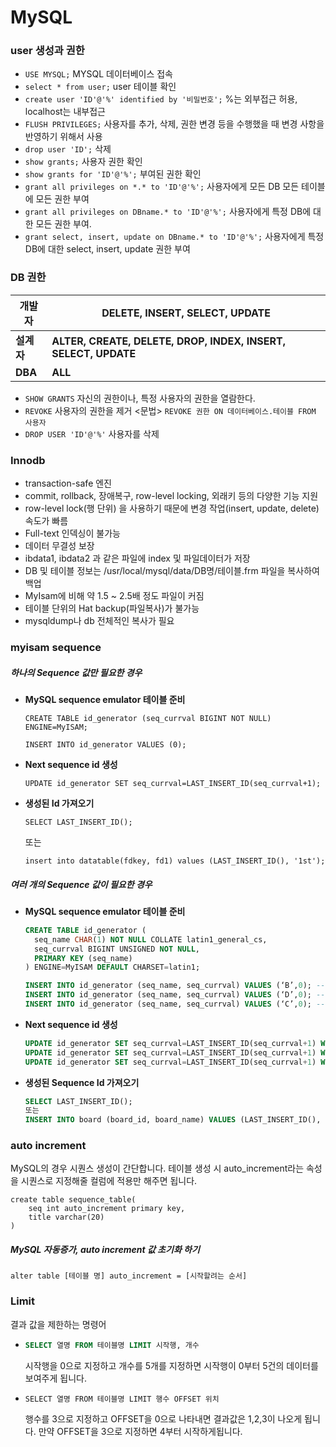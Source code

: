 # MySQL

###  user 생성과 권한

- `USE MYSQL;` MYSQL 데이터베이스 접속
- `select * from user;` user 테이블 확인
- `create user 'ID'@'%' identified by '비밀번호';` %는 외부접근 허용, localhost는 내부접근
- `FLUSH PRIVILEGES;` 사용자를 추가, 삭제, 권한 변경 등을 수행했을 때 변경 사항을 반영하기 위해서 사용
- `drop user 'ID';` 삭제
- `show grants;` 사용자 권한 확인
- `show grants for 'ID'@'%';` 부여된 권한 확인
- `grant all privileges on *.* to 'ID'@'%';` 사용자에게 모든 DB 모든 테이블에 모든 권한 부여
- `grant all privileges on DBname.* to 'ID'@'%';` 사용자에게 특정 DB에 대한 모든 권한 부여.
- `grant select, insert, update on DBname.* to 'ID'@'%';` 사용자에게 특정 DB에 대한 select, insert, update 권한 부여

### DB 권한

| **개발자** | **DELETE, INSERT, SELECT, UPDATE**                           |
| ---------- | ------------------------------------------------------------ |
| **설계자** | **ALTER, CREATE, DELETE, DROP, INDEX, INSERT, SELECT, UPDATE** |
| **DBA**    | **ALL**                                                      |

- `SHOW GRANTS` 자신의 권한이나, 특정 사용자의 권한을 열람한다.
- `REVOKE` 사용자의 권한을 제거 <문법> `REVOKE 권한 ON 데이터베이스.테이블 FROM 사용자`
- `DROP USER 'ID'@'%'` 사용자를 삭제

### Innodb

- transaction-safe 엔진
- commit, rollback, 장애복구, row-level locking, 외래키 등의 다양한 기능 지원
- row-level lock(행 단위) 을 사용하기 때문에 변경 작업(insert, update, delete) 속도가 빠름
- Full-text 인덱싱이 불가능
- 데이터 무결성 보장
- ibdata1, ibdata2 과 같은 파일에 index 및 파일데이터가 저장
- DB 및 테이블 정보는 /usr/local/mysql/data/DB명/테이블.frm 파일을 복사하여 백업
- MyIsam에 비해 약 1.5 ~ 2.5배 정도 파일이 커짐
- 테이블 단위의 Hat backup(파일복사)가 불가능
- mysqldump나 db 전체적인 복사가 필요

###  myisam  sequence

##### 하나의 Sequence 값만 필요한 경우

- **MySQL sequence emulator 테이블 준비**

  `CREATE TABLE id_generator (seq_currval BIGINT NOT NULL) ENGINE=MyISAM;`

  `INSERT INTO id_generator VALUES (0);`

- **Next sequence id 생성**

  `UPDATE id_generator SET seq_currval=LAST_INSERT_ID(seq_currval+1);`

- **생성된 Id 가져오기**

  `SELECT LAST_INSERT_ID();`

  또는

  `insert into datatable(fdkey, fd1) values (LAST_INSERT_ID(), '1st');`

##### 여러 개의 Sequence 값이 필요한 경우

- **MySQL sequence emulator 테이블 준비**

  ```sql
  CREATE TABLE id_generator (
    seq_name CHAR(1) NOT NULL COLLATE latin1_general_cs,
    seq_currval BIGINT UNSIGNED NOT NULL,
    PRIMARY KEY (seq_name)
  ) ENGINE=MyISAM DEFAULT CHARSET=latin1;
  ```

  ```sql
  INSERT INTO id_generator (seq_name, seq_currval) VALUES (‘B’,0); -- // Board Id
  INSERT INTO id_generator (seq_name, seq_currval) VALUES (‘D’,0); -- // Document Id
  INSERT INTO id_generator (seq_name, seq_currval) VALUES (‘C’,0); -- // Comment Id
  ```

- **Next sequence id 생성**

  ```sql
  UPDATE id_generator SET seq_currval=LAST_INSERT_ID(seq_currval+1) WHERE seq_name=’B’;
  UPDATE id_generator SET seq_currval=LAST_INSERT_ID(seq_currval+1) WHERE seq_name=’D’;
  UPDATE id_generator SET seq_currval=LAST_INSERT_ID(seq_currval+1) WHERE seq_name=’C’;
  ```

- **생성된 Sequence Id 가져오기**

  ```sql
  SELECT LAST_INSERT_ID();
  또는
  INSERT INTO board (board_id, board_name) VALUES (LAST_INSERT_ID(), ‘ThemeBoard’);
  ```

### auto increment

MySQL의 경우 시퀀스 생성이 간단합니다. 테이블 생성 시 auto_increment라는 속성을 시퀀스로 지정해줄 컬럼에 적용만 해주면 됩니다.

```mysql
create table sequence_table(
	seq int auto_increment primary key,
    title varchar(20)
)
```

##### MySQL 자동증가, auto increment 값 초기화 하기

```mysql
alter table [테이블 명] auto_increment = [시작할려는 순서]
```

### Limit

결과 값을 제한하는 명령어

- ```sql
  SELECT 열명 FROM 테이블명 LIMIT 시작행, 개수
  ```

  시작행을 0으로 지정하고 개수를 5개를 지정하면 시작행이 0부터 5건의 데이터를 보여주게 됩니다.

- ```mysql
  SELECT 열명 FROM 테이블명 LIMIT 행수 OFFSET 위치
  ```

  행수를 3으로 지정하고 OFFSET을 0으로 나타내면 결과값은 1,2,3이 나오게 됩니다. 만약 OFFSET을 3으로 지정하면 4부터 시작하게됩니다.